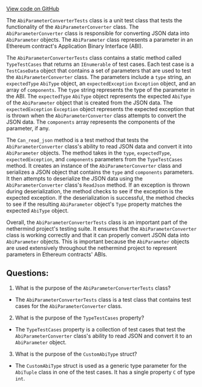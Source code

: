 [View code on GitHub](https://github.com/nethermindeth/nethermind/Nethermind.Abi.Test/Json/AbiParameterConverterTests.cs)

The `AbiParameterConverterTests` class is a unit test class that tests the functionality of the `AbiParameterConverter` class. The `AbiParameterConverter` class is responsible for converting JSON data into `AbiParameter` objects. The `AbiParameter` class represents a parameter in an Ethereum contract's Application Binary Interface (ABI).

The `AbiParameterConverterTests` class contains a static method called `TypeTestCases` that returns an `IEnumerable` of test cases. Each test case is a `TestCaseData` object that contains a set of parameters that are used to test the `AbiParameterConverter` class. The parameters include a `type` string, an `expectedType` `AbiType` object, an `expectedException` `Exception` object, and an array of `components`. The `type` string represents the type of the parameter in the ABI. The `expectedType` `AbiType` object represents the expected `AbiType` of the `AbiParameter` object that is created from the JSON data. The `expectedException` `Exception` object represents the expected exception that is thrown when the `AbiParameterConverter` class attempts to convert the JSON data. The `components` array represents the components of the parameter, if any.

The `Can_read_json` method is a test method that tests the `AbiParameterConverter` class's ability to read JSON data and convert it into `AbiParameter` objects. The method takes in the `type`, `expectedType`, `expectedException`, and `components` parameters from the `TypeTestCases` method. It creates an instance of the `AbiParameterConverter` class and serializes a JSON object that contains the `type` and `components` parameters. It then attempts to deserialize the JSON data using the `AbiParameterConverter` class's `ReadJson` method. If an exception is thrown during deserialization, the method checks to see if the exception is the expected exception. If the deserialization is successful, the method checks to see if the resulting `AbiParameter` object's `Type` property matches the expected `AbiType` object.

Overall, the `AbiParameterConverterTests` class is an important part of the nethermind project's testing suite. It ensures that the `AbiParameterConverter` class is working correctly and that it can properly convert JSON data into `AbiParameter` objects. This is important because the `AbiParameter` objects are used extensively throughout the nethermind project to represent parameters in Ethereum contracts' ABIs.
## Questions: 
 1. What is the purpose of the `AbiParameterConverterTests` class?
- The `AbiParameterConverterTests` class is a test class that contains test cases for the `AbiParameterConverter` class.

2. What is the purpose of the `TypeTestCases` property?
- The `TypeTestCases` property is a collection of test cases that test the `AbiParameterConverter` class's ability to read JSON and convert it to an `AbiParameter` object.

3. What is the purpose of the `CustomAbiType` struct?
- The `CustomAbiType` struct is used as a generic type parameter for the `AbiTuple` class in one of the test cases. It has a single property `C` of type `int`.